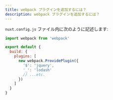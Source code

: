 ```yaml
---
title: webpack プラグインを追加するには？
description: webpack プラグインを追加するには？
---
```


`nuxt.config.js` ファイル内に次のように記述します:

```js
import webpack from 'webpack'

export default {
  build: {
    plugins: [
      new webpack.ProvidePlugin({
        '$': 'jquery',
        '_': 'lodash'
        // ...etc.
      })
    ]
  }
}
```

